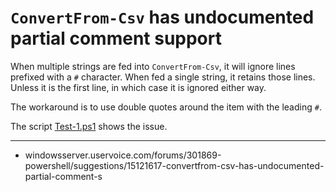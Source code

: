 # `ConvertFrom-Csv` has undocumented partial comment support

When multiple strings are fed into `ConvertFrom-Csv`, it will ignore lines
prefixed with a `#` character. When fed a single string, it retains those
lines. Unless it is the first line, in which case it is ignored either way.

The workaround is to use double quotes around the item with the leading `#`.

The script [Test-1.ps1](Test-1.ps1) shows the issue.

***

- windowsserver.uservoice.com/forums/301869-powershell/suggestions/15121617-convertfrom-csv-has-undocumented-partial-comment-s
